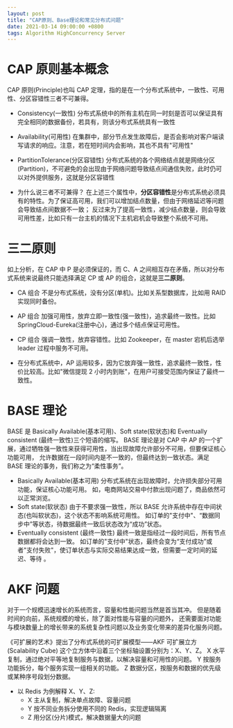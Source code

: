 ```yaml
---
layout: post
title: "CAP原则、Base理论和常见分布式问题"
date: 2021-03-14 09:00:00 +0800
tags: Algorithm HighConcurrency Server
---
```


# CAP 原则基本概念

CAP 原则(Principle)也叫 CAP 定理，指的是在一个分布式系统中，一致性、可用性、分区容错性三者不可兼得。

- Consistency(一致性)
  分布式系统中的所有主机在同一时刻是否可以保证具有完全相同的数据备份，若具有，则该分布式系统具有一致性
- Availability(可用性)
  在集群中，部分节点发生故障后，是否会影响对客户端读写请求的响应。注意，若在短时间内会影响，其也不具有"可用性"
- PartitionTolerance(分区容错性)
  分布式系统的各个网络结点就是网络分区(Partition)，不可避免的会出现由于网络问题导致结点间通信失败，此时仍可以对外提供服务，这就是分区容错性

- 为什么说三者不可兼得？
  在上述三个属性中，**分区容错性**是分布式系统必须具有的特性。为了保证高可用，我们可以增加结点数量，但由于网络延迟等问题会导致结点间数据不一致；
  反过来为了提高一致性，减少结点数量，则会导致可用性差，比如只有一台主机的情况下主机宕机会导致整个系统不可用。

# 三二原则

如上分析，在 CAP 中 P 是必须保证的，而 C、A 之间相互存在矛盾，所以对分布式系统来说最终只能选择满足 CP 或 AP 的组合，这就是**三二原则**。

- CA 组合
  不是分布式系统，没有分区(单机)。比如关系型数据库，比如用 RAID 实现同时备份。
- AP 组合
  加强可用性，放弃立即一致性(强一致性)，追求最终一致性。比如 SpringCloud-Eureka(注册中心)，通过多个结点保证可用性。
- CP 组合
  强调一致性，放弃容错性。比如 Zookeeper，在 master 宕机后选举 leader 过程中服务不可用。

- 在分布式系统中，AP 运用较多，因为它放弃强一致性，追求最终一致性，性价比较高。比如"微信提现 2 小时内到账"，在用户可接受范围内保证了最终一致性。

# BASE 理论

BASE 是 Basically Available(基本可用)、Soft state(软状态)和 Eventually consistent (最终一致性)三个短语的缩写。
BASE 理论是对 CAP 中 AP 的一个扩展，通过牺牲强一致性来获得可用性，当出现故障允许部分不可用，但要保证核心功能可用，
允许数据在一段时间内是不一致的，但最终达到一致状态。满足 BASE 理论的事务，我们称之为“柔性事务”。

- Basically Available(基本可用)
  分布式系统在出现故障时，允许损失部分可用功能，保证核心功能可用。
  如，电商网站交易中付款出现问题了，商品依然可以正常浏览。
- Soft state(软状态)
  由于不要求强一致性，所以 BASE 允许系统中存在中间状态(也叫软状态)，这个状态不影响系统可用性。
  如订单的"支付中"、“数据同步中”等状态，待数据最终一致后状态改为“成功”状态。
- Eventually consistent (最终一致性)
  最终一致是指经过一段时间后，所有节点数据都将会达到一致。
  如订单的"支付中"状态，最终会变为“支付成功”或者"支付失败"，使订单状态与实际交易结果达成一致，但需要一定时间的延迟、等待 。

# AKF 问题

对于一个规模迅速增长的系统而言，容量和性能问题当然是首当其冲。
但是随着时间的向前，系统规模的增长，除了面对性能与容量的问题外， 还需要面对功能与模块数量上的增长带来的系统复杂性问题以及业务变化带来的差异化服务问题。

《可扩展的艺术》提出了分布式系统的可扩展模型——AKF 可扩展立方(Scalability Cube)
这个立方体中沿着三个坐标轴设置分别为：X、Y、Z。
X 水平复制，通过绝对平等地复制服务与数据，以解决容量和可用性的问题。
Y 按服务功能拆分，每个服务实现一组相关的功能。
Z 数据分区，按服务和数据的优先级或某种序号段划分数据。

- 以 Redis 为例解释 X、Y、Z:
  - X 主从复制，解决单点故障、容量问题
  - Y 按不同业务拆分使用不同的 Redis，实现逻辑隔离
  - Z 用分区(分片)模式，解决数据量大的问题
